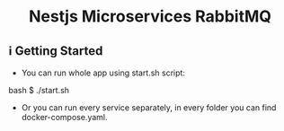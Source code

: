 <h1 align="center">
  Nestjs Microservices RabbitMQ
</h1>

## ℹ️ Getting Started

- You can run whole app using start.sh script:

bash
$ ./start.sh
- Or you can run every service separately, in every folder you can find docker-compose.yaml.